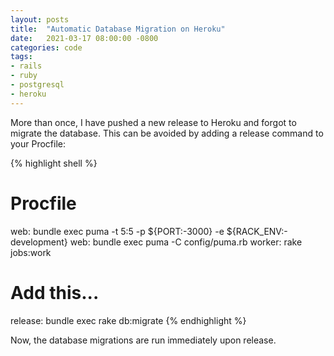 ```yaml
---
layout: posts
title:  "Automatic Database Migration on Heroku"
date:   2021-03-17 08:00:00 -0800
categories: code
tags:
- rails
- ruby
- postgresql
- heroku
---
```

More than once, I have pushed a new release to Heroku and forgot to migrate the database. This can be avoided by adding a release command to your Procfile:

{% highlight shell %}
# Procfile
web: bundle exec puma -t 5:5 -p ${PORT:-3000} -e ${RACK_ENV:-development}
web: bundle exec puma -C config/puma.rb
worker: rake jobs:work

# Add this...
release: bundle exec rake db:migrate
{% endhighlight %}

Now, the database migrations are run immediately upon release.